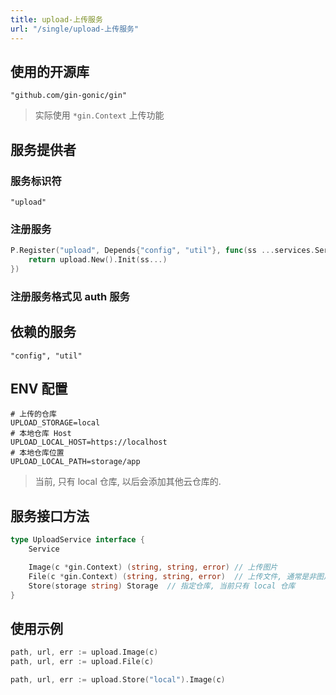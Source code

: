 ```yaml
---
title: upload-上传服务
url: "/single/upload-上传服务"
---
```


## 使用的开源库

```
"github.com/gin-gonic/gin"
```
> 实际使用 `*gin.Context` 上传功能

## 服务提供者

### 服务标识符

```
"upload"
```

### 注册服务

```go
P.Register("upload", Depends{"config", "util"}, func(ss ...services.Service) services.Service {
    return upload.New().Init(ss...)
})
```

### 注册服务格式见 auth 服务

## 依赖的服务

```
"config", "util"
```

## ENV 配置

```
# 上传的仓库
UPLOAD_STORAGE=local
# 本地仓库 Host
UPLOAD_LOCAL_HOST=https://localhost
# 本地仓库位置
UPLOAD_LOCAL_PATH=storage/app
```
> 当前, 只有 local 仓库, 以后会添加其他云仓库的.

## 服务接口方法

```go
type UploadService interface {
    Service

    Image(c *gin.Context) (string, string, error) // 上传图片
    File(c *gin.Context) (string, string, error)  // 上传文件, 通常是非图片
    Store(storage string) Storage  // 指定仓库, 当前只有 local 仓库
}
```



## 使用示例

```go
path, url, err := upload.Image(c)
path, url, err := upload.File(c)

path, url, err := upload.Store("local").Image(c)
```